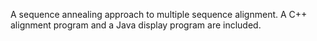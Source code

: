 A sequence annealing approach to multiple sequence alignment. A C++ alignment program and a Java display program are included.